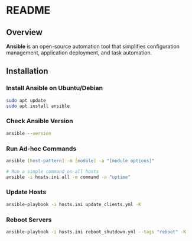 # README #

## Overview
**Ansible** is an open-source automation tool that simplifies configuration management, application deployment, and task automation. 

## Installation

### Install Ansible on Ubuntu/Debian
```zsh
sudo apt update
sudo apt install ansible
```

### Check Ansible Version
```zsh
ansible --version
```

### Run Ad-hoc Commands
```zsh
ansible [host-pattern] -m [module] -a "[module options]"
```

```zsh
# Run a simple command on all hosts
ansible -i hosts.ini all -m command -a "uptime"
```

### Update Hosts
```zsh
ansible-playbook -i hosts.ini update_clients.yml -K
```

### Reboot Servers
```zsh
ansible-playbook -i hosts.ini reboot_shutdown.yml --tags "reboot" -K
```


